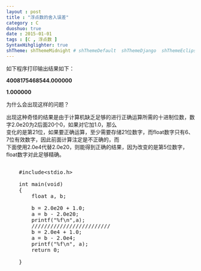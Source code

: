 ```yaml
---
layout : post
title : "浮点数的舍入误差"
category : C
duoshuo: true
date : 2015-01-01
tags : [C , 浮点数 ]
SyntaxHihglighter: true
shTheme: shThemeMidnight # shThemeDefault  shThemeDjango  shThemeEclipse  shThemeEmacs  shThemeFadeToGrey  shThemeMidnight  shThemeRDark
---
```


如下程序打印输出结果如下：

**4008175468544.000000**

**1.000000**

<!-- more -->

为什么会出现这样的问题？

出现这种奇怪的结果是由于计算机缺乏足够的进行正确运算所需的十进制位数，数字2.0e20为2后面20个0，如果对它加1.0，那么  
变化的是第21位，如果要正确运算，至少需要存储21位数字，而float数字只有6、7位有效数字，因此前面计算注定是不正确的，而  
下面使用2.0e4代替2.0e20，则能得到正确的结果，因为改变的是第5位数字，float数字对此足够精确。

<pre class="brush: c; ">

	#include&lt;stdio.h&gt;
	
	int main(void)
	{
		float a, b;

		b = 2.0e20 + 1.0;
		a = b - 2.0e20;
		printf("%f\n",a);
		/////////////////////////
		b = 2.0e4 + 1.0;
		a = b - 2.0e4;
		printf("%f\n", a);
		return 0;
	
	}	
	
</pre>



